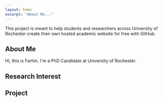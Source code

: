 ```yaml
---
layout: home
excerpt: "About Me..."
---
```


This project is meant to help students and researchers across University of Rochester create their
  own hosted academic website for free with GitHub. 

## About Me
Hi, this is Farhin. I'm a PhD Candidate at University of Rochester.


## Research Interest

## Project

  
